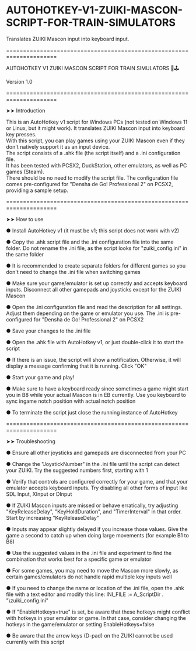 # AUTOHOTKEY-V1-ZUIKI-MASCON-SCRIPT-FOR-TRAIN-SIMULATORS
Translates ZUIKI Mascon input into keyboard input.

=====================================================================

AUTOHOTKEY V1 ZUIKI MASCON SCRIPT FOR TRAIN SIMULATORS 🚅🕹️

Version 1.0

=====================================================================

  ➤➤ Introduction

This is an AutoHotkey v1 script for Windows PCs (not tested on Windows 11 or Linux, but it might work). It translates ZUIKI Mascon input into keyboard key presses.  
With this script, you can play games using your ZUIKI Mascon even if they don't natively support it as an input device.  
The script consists of a .ahk file (the script itself) and a .ini configuration file.  
It has been tested with PCSX2, DuckStation, other emulators, as well as PC games (Steam).  
There should be no need to modify the script file. The configuration file comes pre-configured for "Densha de Go! Professional 2" on PCSX2, providing a sample setup.

=====================================================================
  
  ➤➤ How to use

● Install AutoHotkey v1 (it must be v1; this script does not work with v2)

● Copy the .ahk script file and the .ini configuration file into the same folder. Do not rename the .ini file, as the script looks for "zuiki_config.ini" in the same folder

● It is recommended to create separate folders for different games so you don't need to change the .ini file when switching games

● Make sure your game/emulator is set up correctly and accepts keyboard inputs. Disconnect all other gamepads and joysticks except for the ZUIKI Mascon

● Open the .ini configuration file and read the description for all settings. Adjust them depending on the game or emulator you use. The .ini is pre-configured for "Densha de Go! Professional 2" on PCSX2

● Save your changes to the .ini file

● Open the .ahk file with AutoHotkey v1, or just double-click it to start the script

● If there is an issue, the script will show a notification. Otherwise, it will display a message confirming that it is running. Click "OK"

● Start your game and play!

● Make sure to have a keyboard ready since sometimes a game might start you in B8 while your actual Mascon is in EB currently. Use you keyboard to sync ingame notch position with actual notch position

● To terminate the script just close the running instance of AutoHotkey

=====================================================================
  
  ➤➤ Troubleshooting

● Ensure all other joysticks and gamepads are disconnected from your PC

● Change the "JoystickNumber" in the .ini file until the script can detect your ZUIKI. Try the suggested numbers first, starting with 1

● Verify that controls are configured correctly for your game, and that your emulator accepts keyboard inputs. Try disabling all other forms of input like SDL Input, XInput or DInput

● If ZUIKI Mascon inputs are missed or behave erratically, try adjusting "KeyReleaseDelay", "KeyHoldDuration", and "TimerInterval" in that order. Start by increasing "KeyReleaseDelay"

● Inputs may appear slightly delayed if you increase those values. Give the game a second to catch up when doing large movements (for example B1 to B8)

● Use the suggested values in the .ini file and experiment to find the combination that works best for a specific game or emulator

● For some games, you may need to move the Mascon more slowly, as certain games/emulators do not handle rapid multiple key inputs well

● If you need to change the name or location of the .ini file, open the .ahk file with a text editor and modify this line: INI_FILE := A_ScriptDir . "\zuiki_config.ini"

● If "EnableHotkeys=true" is set, be aware that these hotkeys might conflict with hotkeys in your emulator or game. In that case, consider changing the hotkeys in the game/emulator or setting EnableHotkeys=false

● Be aware that the arrow keys (D-pad) on the ZUIKI cannot be used currently with this script
